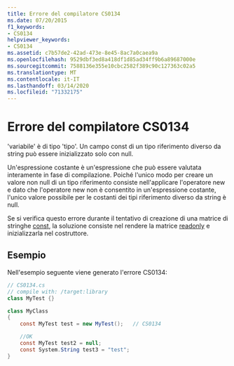 ```yaml
---
title: Errore del compilatore CS0134
ms.date: 07/20/2015
f1_keywords:
- CS0134
helpviewer_keywords:
- CS0134
ms.assetid: c7b57de2-42ad-473e-8e45-8ac7a0caea9a
ms.openlocfilehash: 9529dbf3ed8a418df1d85ad34ff9b6a89687000e
ms.sourcegitcommit: 7588136e355e10cbc2582f389c90c127363c02a5
ms.translationtype: MT
ms.contentlocale: it-IT
ms.lasthandoff: 03/14/2020
ms.locfileid: "71332175"
---
```

# <a name="compiler-error-cs0134"></a>Errore del compilatore CS0134

'variabile' è di tipo 'tipo'. Un campo const di un tipo riferimento diverso da string può essere inizializzato solo con null.

 Un'espressione costante è un'espressione che può essere valutata interamente in fase di compilazione. Poiché l'unico modo per creare un valore non null di un tipo riferimento consiste nell'applicare l'operatore new e dato che l'operatore new non è consentito in un'espressione costante, l'unico valore possibile per le costanti dei tipi riferimento diverso da string è null.

 Se si verifica questo errore durante il tentativo di creazione di una matrice di stringhe [const](../keywords/const.md), la soluzione consiste nel rendere la matrice [readonly](../keywords/readonly.md) e inizializzarla nel costruttore.

## <a name="example"></a>Esempio

 Nell'esempio seguente viene generato l'errore CS0134:

```csharp
// CS0134.cs
// compile with: /target:library
class MyTest {}

class MyClass
{
    const MyTest test = new MyTest();   // CS0134

    //OK
    const MyTest test2 = null;
    const System.String test3 = "test";
}
```
